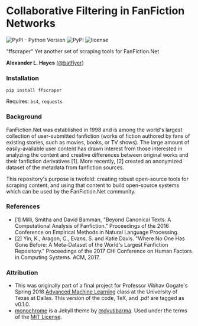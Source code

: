 # Collaborative Filtering in FanFiction Networks

![PyPI - Python Version](https://img.shields.io/pypi/pyversions/ffscraper.svg?style=flat-square) ![PyPI](https://img.shields.io/pypi/v/ffscraper.svg?style=flat-square) ![license](https://img.shields.io/pypi/l/ffscraper.svg?style=flat-square)

"ffscraper" Yet another set of scraping tools for FanFiction.Net

**Alexander L. Hayes** ([@batflyer](https://github.com/batflyer))

### Installation

`pip install ffscraper`

Requires: `bs4`, `requests`

### Background

FanFiction.Net was established in 1998 and is among the world's largest collection of user-submitted fanfiction (works of fiction authored by fans of existing stories, such as movies, books, or TV shows). The large amount of easily-available user content has drawn interest from those interested in analyzing the content and creative differences between original works and their fanfiction derivatives [1]. More recently, [2] created an anonymized dataset of the metadata from fanfiction sources.

This repository's purpose is twofold: creating robust open-source tools for scraping content, and using that content to build open-source systems which can be used by the FanFiction.Net community.

### References

* [1] Milli, Smitha and David Bamman, "Beyond Canonical Texts: A Computational Analysis of Fanfiction." Proceedings of the 2016 Conference on Empirical Methods in Natural Language Processing.
* [2] Yin, K., Aragon, C., Evans, S. and Katie Davis. "Where No One Has Gone Before: A Meta-Dataset of the World's Largest Fanfiction Repository." Proceedings of the 2017 CHI Conference on Human Factors in Computing Systems. ACM, 2017.

### Attribution

* This was originally part of a final project for Professor Vibhav Gogate's Spring 2018 [Advanced Machine Learning](http://www.hlt.utdallas.edu/~vgogate/ml/2018s/index.html) class at the University of Texas at Dallas. This version of the code, TeX, and .pdf are tagged as v0.1.0.
* [monochrome](https://github.com/dyutibarma/monochrome) is a Jekyll theme by [@dyutibarma](https://github.com/dyutibarma/). Used under the terms of the [MIT License](https://github.com/dyutibarma/monochrome/blob/master/license.md).
